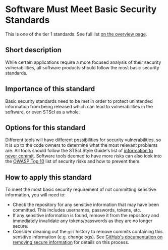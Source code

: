 # Software Must Meet Basic Security Standards

This is one of the tier 1 standards. See full list [on the overview page](README.md).

## Short description
While certain applications require a more focused analysis of their security vulnerabilities, all software products should follow the most basic security standards.

## Importance of this standard
Basic security standards need to be met in order to protect unintended information from being released which can lead to vulnerabilities in the software, or even STScI as a whole.

## Options for this standard
Different tools will have different possibilities for security vulnerabilities, so it is up to the code owners to determine what the most relevant problems are. All tools should follow the STScI Style Guide's list of [information to never commit](https://github.com/spacetelescope/style-guides/blob/master/guides/security.md#secure-information). Software tools deemed to have more risks can also look into the [OWASP Top 10](https://www.owasp.org/index.php/Category:OWASP_Top_Ten_2017_Project) list of security risks and how to prevent them.

## How to apply this standard
To meet the most basic security requirement of not committing sensitive information, you will need to:
 - Check the repository for any sensitive information that may have been committed. This includes usernames, passwords, tokens, etc.
 - If any sensitive information is found, remove it from the repository and immediately invalidate any tokens/passwords as they are no longer secure.
 - Consider cleaning out the `git` history to remove commits containing this sensitive information (e.g. changelogs). See [GitHub's documentation on removing secure information](https://help.github.com/en/articles/removing-sensitive-data-from-a-repository) for details on this process.
